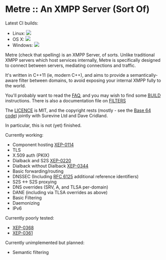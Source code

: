 Metre :: An XMPP Server (Sort Of)
=================================

Latest CI builds:

* Linux: <a href="http://217.155.137.59:8111/viewType.html?buildTypeId=Metre_Build&guest=1"><img src="https://img.shields.io/teamcity/https/teamcity.cridland.io/e/Metre_Build.svg?label=TeamCity%20Build&logo=linux&logoColor=%23ffdd44&style=popout"/></a>
* OS X: <a href="http://217.155.137.59:8111/viewType.html?buildTypeId=Metre_MacBuild&guest=1"><img src="https://img.shields.io/teamcity/https/teamcity.cridland.io/e/Metre_MacBuild.svg?label=TeamCity%20Build&logo=apple&logoColor=%23999999&style=popout"/></a>
* Windows: <a href="http://217.155.137.59:8111/viewType.html?buildTypeId=Metre_WindowsBuild&guest=1"><img src="https://img.shields.io/teamcity/https/teamcity.cridland.io/e/Metre_WindowsBuild.svg?label=TeamCity%20Build&logo=windows&logoColor=%230099ff&style=popout"/></a>

Metre (check that spelling) is an XMPP Server, of sorts. Unlike traditional XMPP servers
which host services internally, Metre is specifically designed to connect between servers,
mediating connections and traffic.

It's written in C++11 (ie, modern C++), and aims to provide a semantically-aware filter
between domains, to avoid exposing your internal XMPP fully to the world.

You'll probably want to read the [FAQ](FAQ.md), and you may wish to find some
[BUILD](BUILD.md) instructions. There is also a documentation file on [FILTERS](FILTERS.md)

The [LICENCE](LICENSE) is MIT, and the copyright
rests (mostly - see the [Base 64 code](src/base64.cc)) jointly with Surevine Ltd and
Dave Cridland.

In particular, this is not (yet) finished.

Currently working:
* Component hosting [XEP-0114](https://xmpp.org/extensions/xep-0114.html)
* TLS
* X.509 auth (PKIX)
* Dialback and S2S [XEP-0220](https://xmpp.org/extensions/xep-0220.html)
* Dialback without Dialback  [XEP-0344](https://xmpp.org/extensions/xep-0344.html)
* Basic forwarding/routing
* DNSSEC (Including [RFC 6125](https://tools.ietf.org/html/rfc6125) additional reference identifiers)
* S2S <-> S2S proxying
* DNS overrides (SRV, A, and TLSA per-domain)
* DANE (including via TLSA overrides as above)
* Basic Filtering
* Daemonizing
* IPv6

Currently poorly tested:
* [XEP-0368](https://xmpp.org/extensions/xep-0368.html)
* [XEP-0361](https://xmpp.org/extensions/xep-0361.html)

Currently unimplemented but planned:
* Semantic filtering
